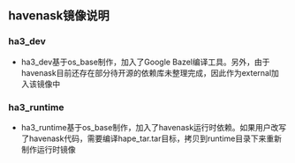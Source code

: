 ## havenask镜像说明

### ha3_dev
* ha3_dev基于os_base制作，加入了Google Bazel编译工具。另外，由于havenask目前还存在部分待开源的依赖库未整理完成，因此作为external加入该镜像中

### ha3_runtime
* ha3_runtime基于os_base制作，加入了havenask运行时依赖。如果用户改写了havenask代码，需要编译hape_tar.tar目标，拷贝到runtime目录下来重新制作运行时镜像
